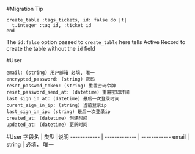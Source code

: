 #Migration Tip

    create_table :tags_tickets, id: false do |t|
      t.integer :tag_id, :ticket_id
    end

The `id:false` option passed to `create_table` here tells Active Record
to create the table without the `id` field

#User

    email: (string) 用户邮箱 必填, 唯一
    encrypted_password: (string) 密码
    reset_passwod_token: (string) 重置密码令牌
    reset_password_send_at: (datetime) 重置密码时间
    last_sign_in_at: (datetime) 最后一次登录时间
    curent_sign_in_ip: (string) 当前登录ip
    last_sign_in_ip: (string) 最后一次登录ip
    created_at: (datetime) 创建时间
    updated_at: (datetime) 更新时间
    
#User
字段名 | 类型 |说明
------------ | ------------- | ------------
email | string  | 必填， 唯一
    
